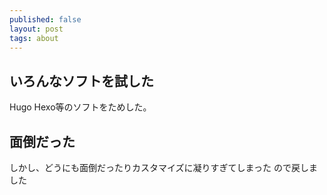 ```yaml
---
published: false
layout: post
tags: about
---
```

## いろんなソフトを試した
Hugo Hexo等のソフトをためした。
## 面倒だった
しかし、どうにも面倒だったりカスタマイズに凝りすぎてしまった
ので戻しました
